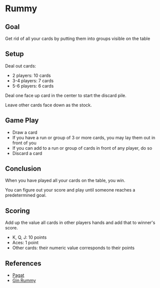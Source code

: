 # Rummy

## Goal

Get rid of all your cards by putting them into groups visible on the table

## Setup

Deal out cards:

* 2 players: 10 cards
* 3-4 players: 7 cards
* 5-6 players: 6 cards

Deal one face up card in the center to start the discard pile.

Leave other cards face down as the stock.

## Game Play

* Draw a card
* If you have a run or group of 3 or more cards, you may lay them out in front of you
* If you can add to a run or group of cards in front of any player, do so
* Discard a card

## Conclusion

When you have played all your cards on the table, you win.

You can figure out your score and play until someone reaches a predetermined goal.

## Scoring

Add up the value all cards in other players hands and add that to winner's score.

* K, Q, J: 10 points
* Aces: 1 point
* Other cards: their numeric value corresponds to their points


## References

* [Pagat](https://www.pagat.com/rummy/rummy.html)
* [Gin Rummy](https://www.pagat.com/rummy/ginrummy.html)
